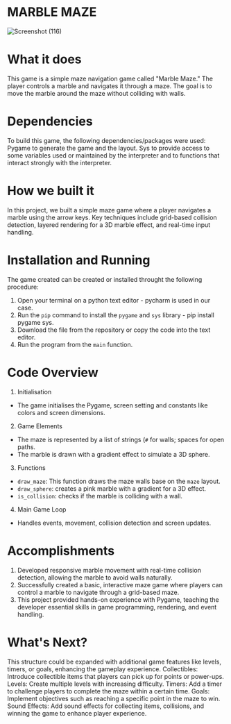 # MARBLE MAZE
![Screenshot (116)](https://github.com/user-attachments/assets/d1081160-6793-4aff-ad58-c85d4500c9a0)
# What it does
This game is a simple maze navigation game called "Marble Maze." The player controls a marble and navigates it through a maze. The goal is to move the marble around the maze without colliding with walls.
# Dependencies
To build this game, the following dependencies/packages were used:
  Pygame to generate the game and the layout.
  Sys to provide access to some variables used or maintained by the interpreter and to functions that interact strongly with the interpreter.
# How we built it
In this project, we built a simple maze game where a player navigates a marble using the arrow keys. Key techniques include grid-based collision detection, layered rendering for a 3D marble effect, and real-time input handling. 
# Installation and Running
The game created can be created or installed throught the following procedure:
  1. Open your terminal on a python text editor - pycharm is used in our case.
  2. Run the `pip` command to install the `pygame` and `sys` library - pip install pygame sys.
  3. Download the file from the repository or copy the code into the text editor.
  4. Run the program from the `main` function.
# Code Overview
1. Initialisation
  - The game initialises the Pygame, screen setting and constants like colors and screen dimensions.
2. Game Elements
  - The maze is represented by a list of strings (`#` for walls; spaces for open paths.
  - The marble is drawn with a gradient effect to simulate a 3D sphere.
3. Functions
  - `draw_maze`: This function draws the maze walls base on the `maze` layout.
  - `draw_sphere`: creates a pink marble with a gradient for a 3D effect.
  - `is_collision`: checks if the marble is colliding with a wall.
4. Main Game Loop
  - Handles events, movement, collision detection and screen updates.
# Accomplishments
1. Developed responsive marble movement with real-time collision detection, allowing the marble to avoid walls naturally.
2. Successfully created a basic, interactive maze game where players can control a marble to navigate through a grid-based maze.
3. This project provided hands-on experience with Pygame, teaching the developer essential skills in game programming, rendering, and event handling.
# What's Next?
This structure could be expanded with additional game features like levels, timers, or goals, enhancing the gameplay experience.
Collectibles: Introduce collectible items that players can pick up for points or power-ups.
Levels: Create multiple levels with increasing difficulty.
Timers: Add a timer to challenge players to complete the maze within a certain time.
Goals: Implement objectives such as reaching a specific point in the maze to win.
Sound Effects: Add sound effects for collecting items, collisions, and winning the game to enhance player experience.
